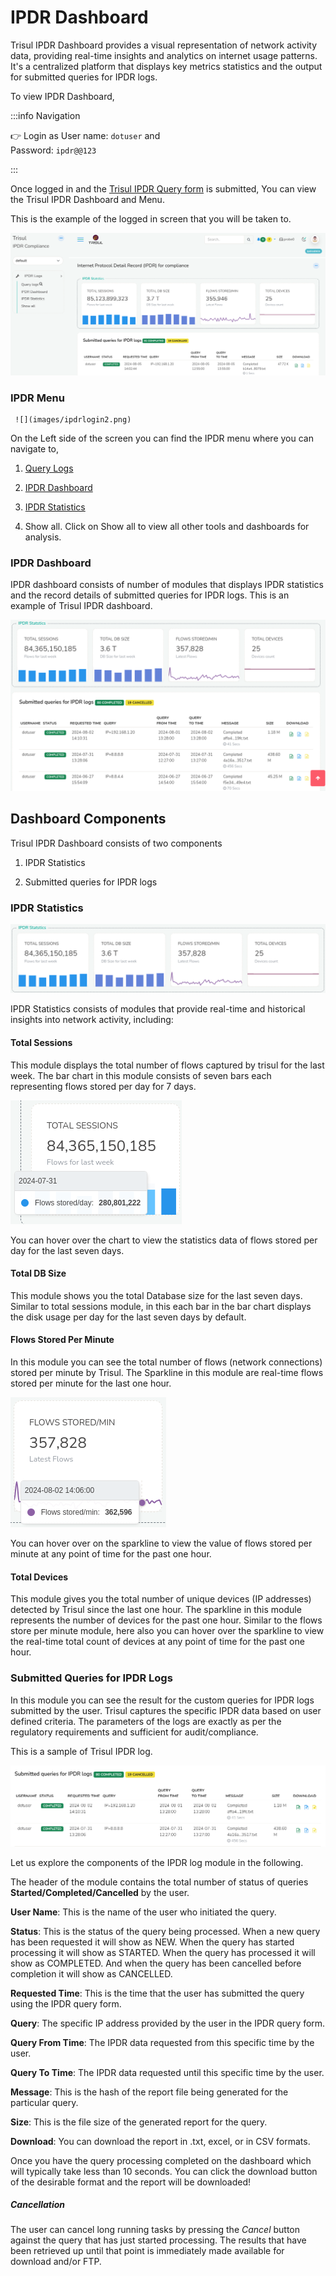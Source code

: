 # IPDR Dashboard

Trisul IPDR Dashboard provides a visual representation of network activity data, providing real-time insights and analytics on internet usage patterns. It's a centralized platform that displays key metrics statistics and the output for submitted queries for IPDR logs. 

To view IPDR Dashboard,

:::info Navigation

:point_right: Login as User name: `dotuser` and  
Password: `ipdr@@123`

:::

Once logged in and the [Trisul IPDR Query form](submit-queries) is submitted, You can view the Trisul IPDR Dashboard and Menu.

This is the example of the logged in screen that you will be taken to.

   ![](images/ipdrloginpage.png)

### IPDR Menu

     ![](images/ipdrlogin2.png)

   On the Left side of the screen you can find the IPDR menu where you can navigate to,

1) [Query Logs](submit-queries)

2) [IPDR Dashboard](ipdrdashboard)

3) [IPDR Statistics](ipdrstatistics)

4) Show all. Click on Show all to view all other tools and dashboards for analysis.

### IPDR Dashboard

IPDR dashboard consists of number of modules that displays IPDR statistics and the record details of submitted queries for IPDR logs. This is an example of Trisul IPDR dashboard.

![](images/ipdrdashboard.png)

## Dashboard Components

Trisul IPDR Dashboard consists of two components

1) IPDR Statistics

2) Submitted queries for IPDR logs

### IPDR Statistics

![](images/ipdrstatistics.png)

IPDR Statistics consists of modules that provide real-time and historical insights into network activity, including:

#### Total Sessions

This module displays the total number of flows captured by trisul for the last week. The bar chart in this module consists of seven bars each representing flows stored per day for 7 days. 

![](images/totalsessions.png)

You can hover over the chart to view the statistics data of flows stored per day for the last seven days.

#### Total DB Size

This module shows you the total Database size for the last seven days. Similar to total sessions module, in this each bar in the bar chart displays the disk usage per day for the last seven days by default.

#### Flows Stored Per Minute

In this module you can see the total number of flows (network connections) stored per minute by Trisul. The Sparkline in this module are real-time flows stored per minute for the last one hour. 

![](images/flowsstoredperminute.png)

You can hover over on the sparkline to view the value of flows stored per minute at any point of time for the past one hour.

#### Total Devices

This module gives you the total number of unique devices (IP addresses) detected by Trisul since the last one hour. The sparkline in this module represents the number of devices for the past one hour. Similar to the flows store per minute module, here also you can hover over the sparkline to view the real-time total count of devices at any point of time for the past one hour.

### Submitted Queries for IPDR Logs

In this module you can see the result for the custom queries for IPDR logs submitted by the user. Trisul captures the specific IPDR data  based on user defined criteria. The parameters of the logs are exactly as per the regulatory requirements and sufficient for audit/compliance.

This is a sample of Trisul IPDR log.

![](images/ipdrlogs.png)

Let us explore the components of the IPDR log module in the following.

The header of the module contains the total number of status of queries **Started/Completed/Cancelled** by the user.

**User Name**: This is the name of the user who initiated the query.

**Status**: This is the status of the query being processed. When a new query has been requested it will show as NEW. When the query has started processing it will show as STARTED. When the query has processed it will show as COMPLETED. And when the query has been cancelled before completion it will show as CANCELLED.

**Requested Time**: This is the time that the user has submitted the query using the IPDR query form.

**Query**: The specific IP address provided by the user in the IPDR query form.

**Query From Time**: The IPDR data requested from this specific time by the user.

**Query To Time**: The IPDR data requested until this specific time by the user.

**Message**: This is the hash of the report file being generated for the particular query.

**Size**: This is the file size of the generated report for the query.

**Download**: You can download the report in .txt, excel, or in CSV formats.

Once you have the query processing completed on the dashboard which will typically take less than 10 seconds. You can click the download button of the desirable format and the report will be downloaded!

##### Cancellation

The user can cancel long running tasks by pressing the *Cancel* button against the query that has just started processing. The results that have been retrieved up until that point is immediately made available for download and/or FTP.
